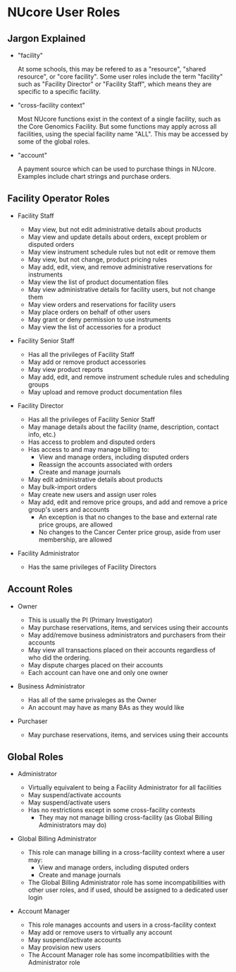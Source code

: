 # NUcore User Roles

## Jargon Explained

  - "facility"

    At some schools, this may be refered to as a "resource", "shared resource",
    or "core facility". Some user roles include the term "facility"
    such as "Facility Director" or "Facility Staff", which means they are
    specific to a specific facility.

  - "cross-facility context"

    Most NUcore functions exist in the context of a single facility, such as
    the Core Genomics Facility. But some functions may apply across all
    facilities, using the special facility name "ALL". This may be accessed by
    some of the global roles.

  - "account"

    A payment source which can be used to purchase things in NUcore. Examples include
    chart strings and purchase orders.

## Facility Operator Roles

  - Facility Staff
    * May view, but not edit administrative details about products
    * May view and update details about orders, except problem or disputed orders
    * May view instrument schedule rules but not edit or remove them
    * May view, but not change, product pricing rules
    * May add, edit, view, and remove administrative reservations for instruments
    * May view the list of product documentation files
    * May view administrative details for facility users, but not change them
    * May view orders and reservations for facility users
    * May place orders on behalf of other users
    * May grant or deny permission to use instruments
    * May view the list of accessories for a product

  - Facility Senior Staff
    * Has all the privileges of Facility Staff
    * May add or remove product accessories
    * May view product reports
    * May add, edit, and remove instrument schedule rules and scheduling groups
    * May upload and remove product documentation files

  - Facility Director
    * Has all the privileges of Facility Senior Staff
    * May manage details about the facility (name, description, contact info, etc.)
    * Has access to problem and disputed orders
    * Has access to and may manage billing to:
      - View and manage orders, including disputed orders
      - Reassign the accounts associated with orders
      - Create and manage journals
    * May edit administrative details about products
    * May bulk-import orders
    * May create new users and assign user roles
    * May add, edit and remove price groups, and add and remove a price group's users and accounts
      - An exception is that no changes to the base and external rate price groups, are allowed
      - No changes to the Cancer Center price group, aside from user membership, are allowed

  - Facility Administrator
    * Has the same privileges of Facility Directors

## Account Roles

  - Owner
    * This is usually the PI (Primary Investigator)
    * May purchase reservations, items, and services using their accounts
    * May add/remove business administrators and purchasers from their accounts
    * May view all transactions placed on their accounts regardless of who did the
      ordering.
    * May dispute charges placed on their accounts
    * Each account can have one and only one owner

  - Business Administrator
    * Has all of the same privaleges as the Owner
    * An account may have as many BAs as they would like

  - Purchaser
    * May purchase reservations, items, and services using their accounts

## Global Roles
  - Administrator
    * Virtually equivalent to being a Facility Administrator for all facilities
    * May suspend/activate accounts
    * May suspend/activate users
    * Has no restrictions except in some cross-facility contexts
      - They may not manage billing cross-facility (as Global Billing Administrators may do)

  - Global Billing Administrator
    * This role can manage billing in a cross-facility context where a user may:
      - View and manage orders, including disputed orders
      - Create and manage journals
    * The Global Billing Administrator role has some incompatibilities with other user roles, and
      if used, should be assigned to a dedicated user login

  - Account Manager
    * This role manages accounts and users in a cross-facility context
    * May add or remove users to virtually any account
    * May suspend/activate accounts
    * May provision new users
    * The Account Manager role has some incompatibilities with the Administrator role
